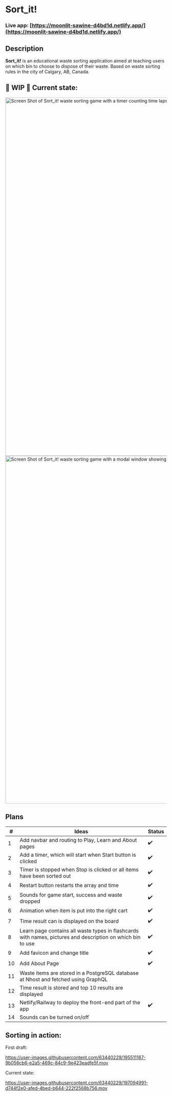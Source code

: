 # Sort_it!
 ### Live app: [https://moonlit-sawine-d4bd1d.netlify.app/](https://moonlit-sawine-d4bd1d.netlify.app/)

## Description

<strong>Sort_it!</strong> is an educational waste sorting application aimed at teaching users on which bin to choose to dispose of their waste. Based on waste sorting rules in the city of Calgary, AB, Canada.

## 🚧 WIP 🚧 Current state: 


<img width="1119" alt="Screen Shot of Sort_it! waste sorting game with a timer counting time lapsed since start button clicked" src="https://user-images.githubusercontent.com/63440229/197046230-dd1982a0-b57a-4a21-83b0-bd1158ca5d96.png">
<img width="1086" alt="Screen Shot of Sort_it! waste sorting game with a modal window showing the user's result when sorting is completed" src="https://user-images.githubusercontent.com/63440229/197046221-36a0df4c-cfc9-4746-9ef2-353a0b4f55e8.png">



## Plans

| #   | Ideas                       | Status |
| --- | -------------------------- | -- |
|  1  | Add navbar and routing to Play, Learn and About pages |:heavy_check_mark:|
| 2  | Add a timer, which will start when Start button is clicked | :heavy_check_mark:|
| 3  | Timer is stopped when Stop is clicked or all items have been sorted out | :heavy_check_mark:|
| 4  | Restart button restarts the array and time  | :heavy_check_mark:|
| 5   | Sounds for game start, success and waste dropped | :heavy_check_mark:|
| 6   | Animation when item is put into the right cart | :heavy_check_mark:|
| 7   | Time result can is displayed on the board | :heavy_check_mark:|
| 8   | Learn page contains all waste types in flashcards with names, pictures and description on which bin to use | :heavy_check_mark:|
| 9   | Add favicon and change title | :heavy_check_mark:|
| 10  | Add About Page | :heavy_check_mark:| 
| 11  | Waste items are stored in a PostgreSQL database at Nhost and fetched using GraphQL |             |
| 12  | Time result is stored and top 10 results are displayed |  |
| 13  | Netlify/Railway to deploy the front-end part of the app | :heavy_check_mark: |
| 14  | Sounds can be turned on/off |             |




## Sorting in action:

First draft:

https://user-images.githubusercontent.com/63440229/195511187-9b056cb6-e2a5-469c-84c9-9e423eadfe5f.mov

Current state:

https://user-images.githubusercontent.com/63440229/197094991-d744f2e0-afed-4bed-b644-222f2568b756.mov


